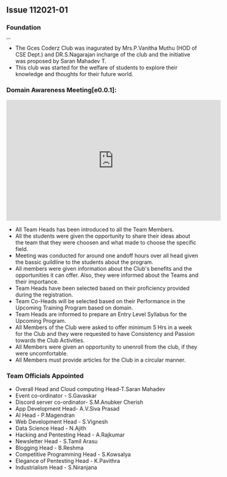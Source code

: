 ## Issue 112021-01

### Foundation

<img src="https://i.imgur.com/qUnp4gs.jpg" alt="logo" style="zoom: 25%;" />

- The Gces Coderz Club was inagurated by Mrs.P.Vanitha Muthu (HOD of CSE Dept.) and DR.S.Nagarajan incharge of the club and the initiative was proposed by Saran Mahadev T.
- This club was started for the welfare of students to explore their knowledge and thoughts for their future world.

### Domain Awareness Meeting[e0.0.1]:

<iframe width="560" height="315" src="https://www.youtube.com/embed/dXFoIZOPOXo" title="YouTube video player" frameborder="0" allow="accelerometer; autoplay; clipboard-write; encrypted-media; gyroscope; picture-in-picture" allowfullscreen></iframe>


- All Team Heads has been introduced to all the Team Members.
- All the students were given the opportunity to share their ideas about the team that they were choosen and what made to choose the specific field.
- Meeting was conducted for around one andoff hours over all head given the bassic guildline to the students about the program.
- All members were given information about the Club's benefits and the opportunities it can offer. Also, they were informed about the Teams and their importance. 
- Team Heads have been selected based on their proficiency provided during the registration.
- Team Co-Heads will be selected based on their Performance in the Upcoming Training Program based on domain.
-	Team Heads are informed to prepare an Entry Level Syllabus for the Upcoming Program.
-	All Members of the Club were asked to offer minimum 5 Hrs in a week for the Club and they were requested to have Consistency and Passion towards the Club Activities.
-	All Members were given an opportunity to unenroll from the club, if they were uncomfortable.
-	All Members must provide articles for the Club in a circular manner.

### Team Officials Appointed

- Overall Head and Cloud computing Head-T.Saran Mahadev
- Event co-ordinator - S.Gavaskar
- Discord server co-ordinator- S.M.Anubker Cherish
- App Development Head- A.V.Siva Prasad
- AI Head - P.Magendran
- Web Development Head - S.Vignesh
- Data Science Head - N.Ajith
- Hacking and Pentesting Head - A.Rajkumar
- Newsletter Head - S.Tamil Arasu
- Blogging Head - B.Reshma
- Competitive Programming Head - S.Kowsalya
- Elegance of Pentesting Head - K.Pavithra
- Industrialism Head - S.Niranjana





